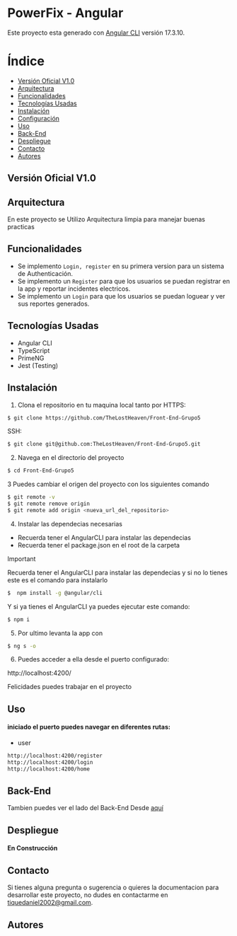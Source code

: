
# PowerFix - Angular

Este proyecto esta generado con [Angular CLI](https://github.com/angular/angular-cli) versión 17.3.10.

# Índice

- [Versión Oficial V1.0](#version-oficial-v1.0)
- [Arquitectura](#Arquitectura)
- [Funcionalidades](#funcionalidades)
- [Tecnologías Usadas](#tecnologias-usadas)
- [Instalación](#instalacion)
- [Configuración](#configuracion)
- [Uso](#uso)
- [Back-End](#Back-End)
- [Despliegue](#Despliegue)
- [Contacto](#contacto)
- [Autores](#autores)

## Versión Oficial V1.0

## Arquitectura

En este proyecto se Utilizo Arquitectura limpia para manejar buenas practicas

## Funcionalidades

- Se implemento `Login, register` en su primera version para un sistema de Authenticación.
- Se implemento un `Register` para que los usuarios se puedan registrar en la app y reportar incidentes electricos.
- Se implemento un `Login` para que los usuarios se puedan loguear y ver sus reportes generados.

## Tecnologías Usadas

- Angular CLI
- TypeScript
- PrimeNG 
- Jest (Testing)

## Instalación

1) Clona el repositorio en tu maquina local tanto por
HTTPS:
```bash
$ git clone https://github.com/TheLostHeaven/Front-End-Grupo5
```
SSH:
```bash
$ git clone git@github.com:TheLostHeaven/Front-End-Grupo5.git
```
2) Navega en el directorio del proyecto 
```bash
$ cd Front-End-Grupo5
```
3 Puedes cambiar el origen del proyecto con los siguientes comando

```bash
$ git remote -v
$ git remote remove origin
$ git remote add origin <nueva_url_del_repositorio>
```

4) Instalar las dependecias necesarias 
- Recuerda tener el AngularCLI para instalar las dependecias
- Recuerda tener el package.json en el root de la carpeta

> [!IMPORTANT]
> Recuerda tener el AngularCLI para instalar las dependecias y si no lo tienes este es el comando para instalarlo

```bash
$  npm install -g @angular/cli
```
Y si ya tienes el AngularCLI ya puedes ejecutar este comando:

```bash
$ npm i 
```
5) Por ultimo levanta la app con
```bash
$ ng s -o
```
6) Puedes acceder a ella desde el puerto configurado:

http://localhost:4200/

Felicidades puedes trabajar en el proyecto

## Uso

#### iniciado el puerto puedes navegar en diferentes rutas:
- user 
```bash
http://localhost:4200/register
http://localhost:4200/login
http://localhost:4200/home
```

## Back-End

Tambien puedes ver el lado del Back-End Desde [aquí](https://github.com/TheLostHeaven/Back-end-Grupo5)

## Despliegue

#### En Construcción

## Contacto
Si tienes alguna pregunta o sugerencia o quieres la documentacion para desarrollar este proyecto, no dudes en contactarme en [tiquedaniel2002@gmail.com](tiquedaniel2002@gmail.com).

## Autores


